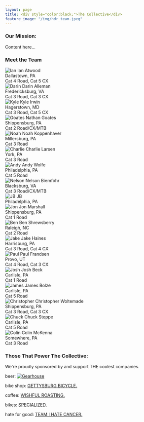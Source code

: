 ```yaml
---
layout: page
title: <div style="color:black;">The Collective</div>
feature_image: "/img/hdr_team.jpeg"
---
```

<h3>Our Mission:</h3>
Content here...


<h3>Meet the Team</h3>

<div class="myGallery">
  <div class="item">
    <img src="/img/hs_ian.jpeg" alt="Ian" class="image"/>
    <span class="caption">Ian Atwood<br>Dallastown, PA<br>Cat 4 Road, Cat 5 CX</span>
  </div>
    <div class="item">
    <img src="/img/hs_darin.jpeg" alt="Darin" class="image"/>
    <span class="caption">Darin Alleman<br>Fredericksburg, VA<br>Cat 3 Road, Cat 3 CX</span>
  </div>
  <div class="item">
    <img src="/img/hs_kyle.jpeg" alt="Kyle" class="image"/>
    <span class="caption">Kyle Irwin<br>Hagerstown, MD<br>Cat 3 Road, Cat 5 CX</span>
  </div>
  <div class="item">
    <img src="/img/hs_goates.jpeg" alt="Goates" class="image"/>
    <span class="caption">Nathan Goates<br>Shippensburg, PA<br> Cat 2 Road/CX/MTB</span>
  </div>
    <div class="item">
    <img src="/img/hs_noah.jpeg" alt="Noah" class="image"/>
    <span class="caption">Noah Koppenhaver<br>Millersburg, PA<br> Cat 3 Road</span>
    </div>
    <div class="item">
    <img src="/img/hs_charlie.jpeg" alt="Charlie" class="image"/>
    <span class="caption">Charlie Larsen<br>York, PA<br> Cat 3 Road</span>
    </div>
    <div class="item">
    <img src="/img/hs_andy.jpeg" alt="Andy" class="image"/>
    <span class="caption">Andy Wolfe<br>Philadelphia, PA<br> Cat 5 Road</span>
    </div>
    <div class="item">
    <img src="/img/hs_nelson.jpeg" alt="Nelson" class="image"/>
    <span class="caption">Nelson Biemfohr<br>Blacksburg, VA<br> Cat 3 Road/CX/MTB</span>
    </div>
    <div class="item">
    <img src="/img/hs_JB.jpeg" alt="JB" class="image"/>
    <span class="caption">JB<br>Philadelphia, PA</span>
    </div>
    <div class="item">
    <img src="/img/hs_jon.jpeg" alt="Jon" class="image"/>
    <span class="caption">Jon Marshall<br>Shippensburg, PA<br>Cat 1 Road</span>
    </div>
    <div class="item">
    <img src="/img/hs_ben.jpeg" alt="Ben" class="image"/>
    <span class="caption">Ben Shrewsberry<br>Raleigh, NC<br> Cat 2 Road</span>
    </div>
    <div class="item">
    <img src="/img/hs_jake.jpeg" alt="Jake" class="image"/>
    <span class="caption">Jake Haines<br>Harrisburg, PA<br> Cat 3 Road, Cat 4 CX</span>
    </div>
    <div class="item">
    <img src="/img/hs_paul.jpeg" alt="Paul" class="image"/>
    <span class="caption">Paul Frandsen<br>Provo, UT<br> Cat 4 Road, Cat 3 CX</span>
    </div>
    <div class="item">
    <img src="/img/hs_faceless.jpg" alt="Josh" class="image"/>
    <span class="caption">Josh Beck<br>Carlisle, PA<br> Cat 1 Road</span>
    </div>
    <div class="item">
    <img src="/img/hs_faceless.jpg" alt="James" class="image"/>
    <span class="caption">James Bolze<br>Carlisle, PA<br> Cat 5 Road</span>
    </div>
    <div class="item">
    <img src="/img/hs_faceless.jpg" alt="Christopher" class="image"/>
    <span class="caption">Christopher Woltemade<br>Shippensburg, PA<br> Cat 3 Road, Cat 3 CX</span>
    </div>
    <div class="item">
    <img src="/img/hs_faceless.jpg" alt="Chuck" class="image"/>
    <span class="caption">Chuck Steppe<br>Carlisle, PA<br> Cat 5 Road</span>
    </div>
    <div class="item">
    <img src="/img/hs_faceless.jpg" alt="Colin" class="image"/>
    <span class="caption">Colin McKenna<br>Somewhere, PA<br> Cat 3 Road</span>
    </div>
</div>
<h3>Those That Power The Collective:</h3>

We're proudly sponsored by and support THE coolest companies. 

beer: 
  <a href="https://gearhousebrewingco.com/">
  <img src="/img/logo_gh.PNG" alt="Gearhouse" class="image" size=80%> </img>
  </a>

bike shop: <a href="https://gettysburgbicycle.com/">GETTYSBURG BICYCLE.</a>

coffee: <a href="https://wishfulroasting.com">WISHFUL ROASTING.</a>

bikes: <a href="https://www.specialized.com/us/en">SPECIALIZED.</a>

hate for good: <a href="https://www.teamihatecancer.com/">TEAM I HATE CANCER.</a>